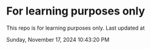 # For learning purposes only
This repo is for learning purposes only.
Last updated at

Sunday, November 17, 2024 10:43:20 PM

